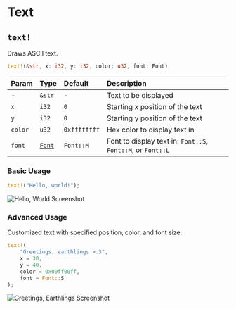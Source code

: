 # Text

## `text!`

Draws ASCII text.

```rust title="turbo::canvas"
text!(&str, x: i32, y: i32, color: u32, font: Font)
```

| Param   | Type                                           | Default      | Description                                                 |
| :------ | :--------------------------------------------- | :----------- | :---------------------------------------------------------- |
| -       | `&str`                                         | -            | Text to be displayed                                        |
| `x`     | `i32`                                          | `0`          | Starting x position of the text                             |
| `y`     | `i32`                                          | `0`          | Starting y position of the text                             |
| `color` | `u32`                                          | `0xffffffff` | Hex color to display text in                                |
| `font`  | [`Font`](/rust-sdk/canvas/font) | `Font::M`    | Font to display text in: `Font::S`, `Font::M`, or `Font::L` |

### Basic Usage

```rust
text!("Hello, world!");
```

![Hello, World Screenshot](/hello_world_screenshot.png)

### Advanced Usage

Customized text with specified position, color, and font size:

```rust
text!(
    "Greetings, earthlings >:3",
    x = 30,
    y = 40,
    color = 0x00ff00ff,
    font = Font::S
);
```

![Greetings, Earthlings Screenshot](/greetings_earthlings_screenshot.png)
